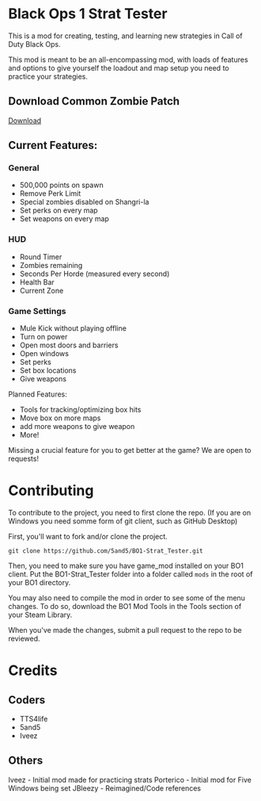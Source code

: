 # Black Ops 1 Strat Tester 

This is a mod for creating, testing, and learning new strategies in Call of Duty Black Ops. 

This mod is meant to be an all-encompassing mod, with loads of features and options to give yourself the loadout and map setup you need to practice your strategies.

## Download Common Zombie Patch
[Download](https://www.mediafire.com/file/dn8iuwts71l42c6/BO1-Strat_Tester_Patch.zip/file)

## Current Features:

### General
- 500,000 points on spawn
- Remove Perk Limit
- Special zombies disabled on Shangri-la
- Set perks on every map
- Set weapons on every map

### HUD
- Round Timer
- Zombies remaining
- Seconds Per Horde (measured every second)
- Health Bar
- Current Zone

### Game Settings
- Mule Kick without playing offline
- Turn on power
- Open most doors and barriers
- Open windows
- Set perks
- Set box locations
- Give weapons


Planned Features:
- Tools for tracking/optimizing box hits
- Move box on more maps
- add more weapons to give weapon
- More!

Missing a crucial feature for you to get better at the game? We are open to requests!

# Contributing

To contribute to the project, you need to first clone the repo. (If you are on Windows you need somme form of git client, such as GitHub Desktop)

First, you'll want to fork and/or clone the project. 

```git clone https://github.com/5and5/BO1-Strat_Tester.git```

Then, you need to make sure you have game_mod installed on your BO1 client. Put the BO1-Strat_Tester folder into a folder called `mods` in the root of your BO1 directory.

You may also need to compile the mod in order to see some of the menu changes. To do so, download the BO1 Mod Tools in the Tools section of your Steam Library.

When you've made the changes, submit a pull request to the repo to be reviewed.

# Credits
## Coders
- TTS4life
- 5and5
- Iveez

## Others
Iveez - Initial mod made for practicing strats
Porterico - Initial mod for Five Windows being set
JBleezy - Reimagined/Code references
